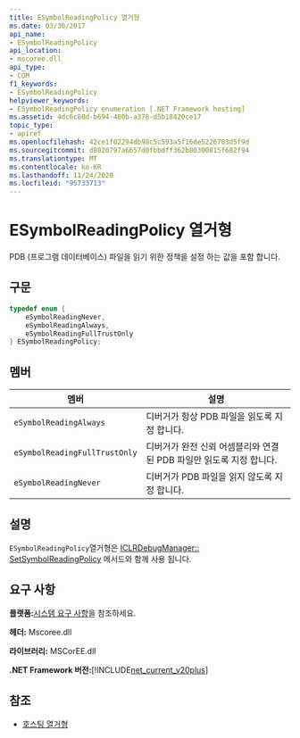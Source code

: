 ```yaml
---
title: ESymbolReadingPolicy 열거형
ms.date: 03/30/2017
api_name:
- ESymbolReadingPolicy
api_location:
- mscoree.dll
api_type:
- COM
f1_keywords:
- ESymbolReadingPolicy
helpviewer_keywords:
- ESymbolReadingPolicy enumeration [.NET Framework hosting]
ms.assetid: 4dc6c80d-b694-480b-a378-d5b18420ce17
topic_type:
- apiref
ms.openlocfilehash: 42ce1f02294db98c5c593a5f16de5226703d5f9d
ms.sourcegitcommit: d8020797a6657d0fbbdff362b80300815f682f94
ms.translationtype: MT
ms.contentlocale: ko-KR
ms.lasthandoff: 11/24/2020
ms.locfileid: "95733713"
---
```

# <a name="esymbolreadingpolicy-enumeration"></a>ESymbolReadingPolicy 열거형

PDB (프로그램 데이터베이스) 파일을 읽기 위한 정책을 설정 하는 값을 포함 합니다.  
  
## <a name="syntax"></a>구문  
  
```cpp  
typedef enum {  
    eSymbolReadingNever,  
    eSymbolReadingAlways,  
    eSymbolReadingFullTrustOnly  
} ESymbolReadingPolicy;  
```  
  
## <a name="members"></a>멤버  
  
|멤버|설명|  
|------------|-----------------|  
|`eSymbolReadingAlways`|디버거가 항상 PDB 파일을 읽도록 지정 합니다.|  
|`eSymbolReadingFullTrustOnly`|디버거가 완전 신뢰 어셈블리와 연결 된 PDB 파일만 읽도록 지정 합니다.|  
|`eSymbolReadingNever`|디버거가 PDB 파일을 읽지 않도록 지정 합니다.|  
  
## <a name="remarks"></a>설명  

 `ESymbolReadingPolicy`열거형은 [ICLRDebugManager:: SetSymbolReadingPolicy](iclrdebugmanager-setsymbolreadingpolicy-method.md) 메서드와 함께 사용 됩니다.  
  
## <a name="requirements"></a>요구 사항  

 **플랫폼:**[시스템 요구 사항](../../get-started/system-requirements.md)을 참조하세요.  
  
 **헤더:** Mscoree.dll  
  
 **라이브러리:** MSCorEE.dll  
  
 **.NET Framework 버전:**[!INCLUDE[net_current_v20plus](../../../../includes/net-current-v20plus-md.md)]  
  
## <a name="see-also"></a>참조

- [호스팅 열거형](hosting-enumerations.md)
